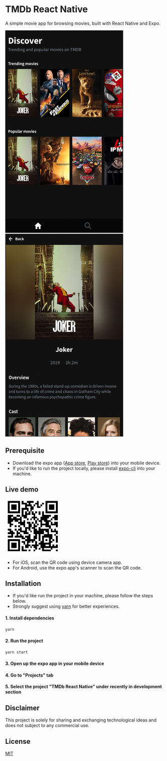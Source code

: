 # TMDb React Native
A simple movie app for browsing movies, built with React Native and Expo.

![](https://raw.githubusercontent.com/ch4rlesyeo/tmdb-react-native/master/images/discover_rsz.png)
![](https://raw.githubusercontent.com/ch4rlesyeo/tmdb-react-native/master/images/movie_rsz.png)

## Prerequisite
- Download the expo app ([App store](https://apps.apple.com/app/apple-store/id982107779), [Play store](https://play.google.com/store/apps/details?id=host.exp.exponent&referrer=www)) into your mobile device.
- If you'd like to run the project locally, please install [expo-cli](https://docs.expo.io/versions/latest/workflow/expo-cli/) into your machine.

## Live demo
![](https://raw.githubusercontent.com/ch4rlesyeo/tmdb-react-native/master/images/project-qrcode.png)
- For iOS, scan the QR code using device camera app.
- For Android, use the expo app's scanner to scan the QR code.

## Installation
- If you'd like run the project in your machine, please follow the steps below.
- Strongly suggest using [yarn](https://yarnpkg.com/) for better experiences.

#### 1. Install dependencies
```bash
yarn
```

#### 2. Run the project
```bash
yarn start
```

#### 3. Open up the expo app in your mobile device
#### 4. Go to "Projects" tab
#### 5. Select the project "TMDb React Native" under recently in development section

## Disclaimer
This project is solely for sharing and exchanging technological ideas and does not subject to any commercial use.

## License
[MIT](https://choosealicense.com/licenses/mit/)

